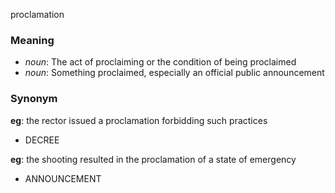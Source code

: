 proclamation
### Meaning
+ _noun_: The act of proclaiming or the condition of being proclaimed
+ _noun_: Something proclaimed, especially an official public announcement

### Synonym

__eg__: the rector issued a proclamation forbidding such practices

+ DECREE

__eg__: the shooting resulted in the proclamation of a state of emergency

+ ANNOUNCEMENT



